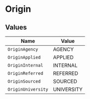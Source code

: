 # Origin


## Values

| Name               | Value              |
| ------------------ | ------------------ |
| `OriginAgency`     | AGENCY             |
| `OriginApplied`    | APPLIED            |
| `OriginInternal`   | INTERNAL           |
| `OriginReferred`   | REFERRED           |
| `OriginSourced`    | SOURCED            |
| `OriginUniversity` | UNIVERSITY         |